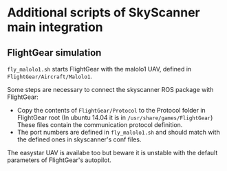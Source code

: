 # Additional scripts of SkyScanner main integration

## FlightGear simulation

`fly_malolo1.sh` starts FlightGear with the malolo1 UAV, defined in `FlightGear/Aircraft/Malolo1`.

Some steps are necessary to connect the skyscanner ROS package with FlightGear:

 * Copy the contents of `FlightGear/Protocol` to the Protocol folder in FlightGear root (In ubuntu 14.04 it is in `/usr/share/games/FlightGear`) These files contain the communication protocol definition.
 * The port numbers are defined in `fly_malolo1.sh` and should match with the defined ones in skyscanner's conf files.

The easystar UAV is availabe too but beware it is unstable with the default parameters of FlightGear's autopilot.
